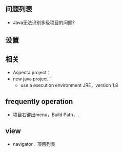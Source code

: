 ## 问题列表
- Java无法识别多级项目的问题?


## 设置



## 相关
- AspectJ project：
- new java project：
    - use a execution environment JRE，version 1.8


## frequently operation
- 项目右键出menu，Build Path，.


## view
- navigator：项目列表
